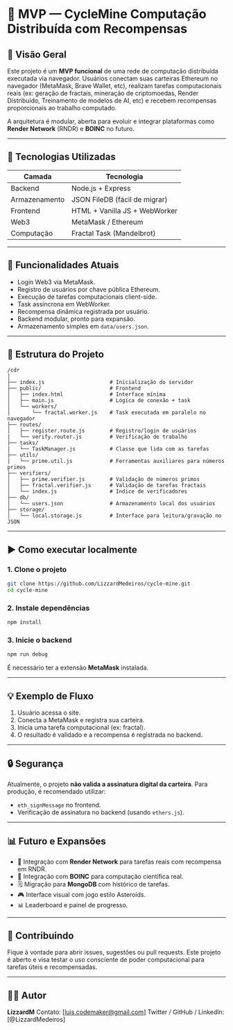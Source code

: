 # 🧠 MVP — CycleMine Computação Distribuída com Recompensas

## 📌 Visão Geral

Este projeto é um **MVP funcional** de uma rede de computação distribuída executada via navegador. Usuários conectam suas carteiras Ethereum no navegador (MetaMask, Brave Wallet, etc), realizam tarefas computacionais reais (ex: geração de fractais, mineração de criptomoedas, Render Distribuído, Treinamento de modelos de AI, etc) e recebem recompensas proporcionais ao trabalho computado.

A arquitetura é modular, aberta para evoluir e integrar plataformas como **Render Network** (RNDR) e **BOINC** no futuro.

---

## 🔧 Tecnologias Utilizadas

| Camada        | Tecnologia                    |
| ------------- | ----------------------------- |
| Backend       | Node.js + Express             |
| Armazenamento | JSON FileDB (fácil de migrar) |
| Frontend      | HTML + Vanilla JS + WebWorker |
| Web3          | MetaMask / Ethereum           |
| Computação    | Fractal Task (Mandelbrot)     |

---

## 🔹 Funcionalidades Atuais

* Login Web3 via MetaMask.
* Registro de usuários por chave pública Ethereum.
* Execução de tarefas computacionais client-side.
* Task assíncrona em WebWorker.
* Recompensa dinâmica registrada por usuário.
* Backend modular, pronto para expansão.
* Armazenamento simples em `data/users.json`.

---

## 📁 Estrutura do Projeto

```
/cdr
│
├── index.js                     # Inicialização do servidor
├── public/                      # Frontend
│   ├── index.html               # Interface mínima
│   ├── main.js                  # Lógica de conexão + task
│   └── workers/
│       └── fractal.worker.js    # Task executada em paralelo no navegador
├── routes/
│   ├── register.route.js        # Registro/login de usuários
|   └── verify.router.js         # Verificação de trabalho
├── tasks/
|   └── TaskManager.js           # Classe que lida com as tarefas
├── utils/
|   └── prime.util.js            # Ferramentas auxiliares para números primos
├── verifiers/
│   ├── prime.verifier.js        # Validação de números primos
│   ├── fractal.verifier.js      # Validação de tarefas fractais
│   └── index.js                 # Indice de verificadores
├── db/
│   └── users.json               # Armazenamento local dos usuários
├── storage/
│   └── local.storage.js         # Interface para leitura/gravação no JSON
```

---

## ▶️ Como executar localmente

### 1. Clone o projeto

```bash
git clone https://github.com/LizzardMedeiros/cycle-mine.git
cd cycle-mine
```

### 2. Instale dependências

```bash
npm install
```

### 3. Inicie o backend

```bash
npm run debug
```

É necessário ter a extensão **MetaMask** instalada.

---

## 💡 Exemplo de Fluxo

1. Usuário acessa o site.
2. Conecta a MetaMask e registra sua carteira.
3. Inicia uma tarefa computacional (ex: fractal).
4. O resultado é validado e a recompensa é registrada no backend.

---

## 🔒 Segurança

Atualmente, o projeto **não valida a assinatura digital da carteira**.
Para produção, é recomendado utilizar:

* `eth_signMessage` no frontend.
* Verificação de assinatura no backend (usando `ethers.js`).

---

## 📊 Futuro e Expansões

* 🧹 Integração com **Render Network** para tarefas reais com recompensa em RNDR.
* 🚀 Integração com **BOINC** para computação científica real.
* 🗒️ Migração para **MongoDB** com histórico de tarefas.
* 🎮 Interface visual com jogo estilo Asteroids.
* 📊 Leaderboard e painel de progresso.

---

## 🤝 Contribuindo

Fique à vontade para abrir issues, sugestões ou pull requests.
Este projeto é aberto e visa testar o uso consciente de poder computacional para tarefas úteis e recompensadas.

---

## 👨‍🚀 Autor

**LizzardM**
Contato: \[[luis.codemaker@gmail.com](mailto:luis.codemaker@gmail.com)]
Twitter / GitHub / LinkedIn: \[@LizzardMedeiros]

